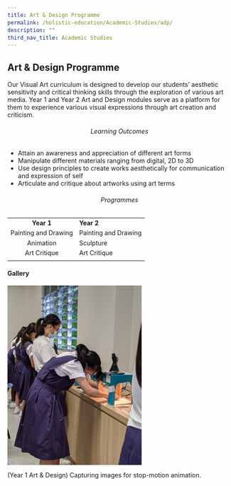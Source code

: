 ```yaml
---
title: Art & Design Programme
permalink: /holistic-education/Academic-Studies/adp/
description: ""
third_nav_title: Academic Studies
---
```

## Art & Design Programme

Our Visual Art curriculum is designed to develop our students’ aesthetic sensitivity and critical thinking skills through the exploration of various art media. Year 1 and Year 2 Art and Design modules serve as a platform for them to experience various visual expressions through art creation and criticism.

###### <center>Learning Outcomes</center>

*   Attain an awareness and appreciation of different art forms
*   Manipulate different materials ranging from digital, 2D to 3D
*   Use design principles to create works aesthetically for communication and expression of self
*   Articulate and critique about artworks using art terms

###### <center>Programmes</center>

|   |   |
|:-:|---|
| **Year 1**  | **Year 2**  |
| Painting and Drawing  | Painting and Drawing  |
| Animation  | Sculpture  |
| Art Critique  | Art Critique  |
|   |   |

#### Gallery

<img src="/images/Year 1 Art  Design.jpg" align=left style="width:60%">
<br clear=left>

(Year 1 Art & Design) Capturing images for stop-motion animation.